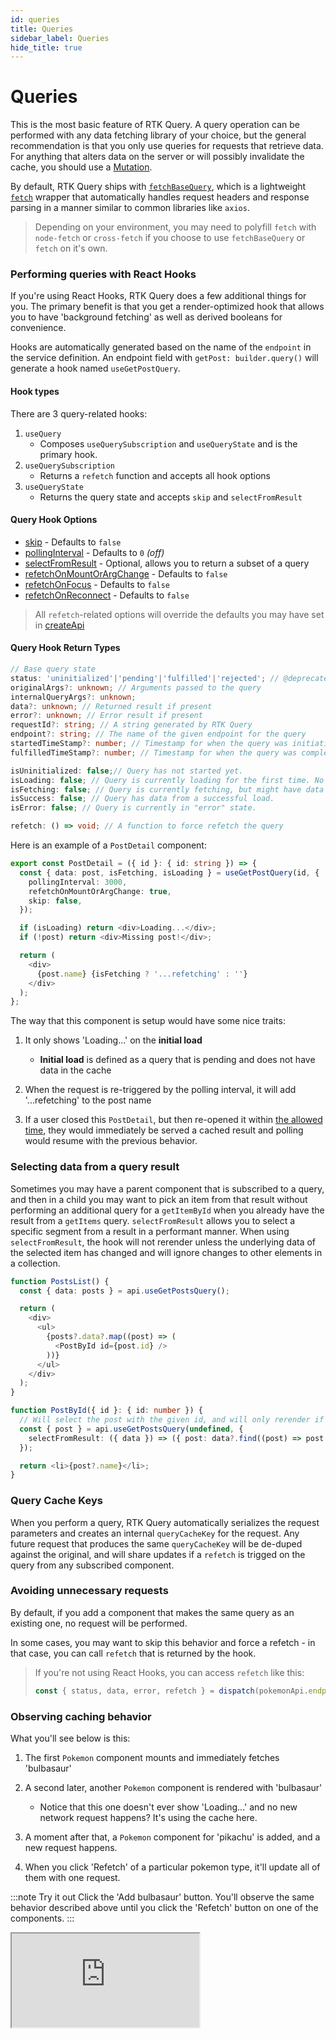 ```yaml
---
id: queries
title: Queries
sidebar_label: Queries
hide_title: true
---
```


# Queries

This is the most basic feature of RTK Query. A query operation can be performed with any data fetching library of your choice, but the general recommendation is that you only use queries for requests that retrieve data. For anything that alters data on the server or will possibly invalidate the cache, you should use a [Mutation](./mutations).

By default, RTK Query ships with [`fetchBaseQuery`](../api/fetchBaseQuery), which is a lightweight [`fetch`](https://developer.mozilla.org/en-US/docs/Web/API/Fetch_API) wrapper that automatically handles request headers and response parsing in a manner similar to common libraries like `axios`.

> Depending on your environment, you may need to polyfill `fetch` with `node-fetch` or `cross-fetch` if you choose to use `fetchBaseQuery` or `fetch` on it's own.

### Performing queries with React Hooks

If you're using React Hooks, RTK Query does a few additional things for you. The primary benefit is that you get a render-optimized hook that allows you to have 'background fetching' as well as derived booleans for convenience.

Hooks are automatically generated based on the name of the `endpoint` in the service definition. An endpoint field with `getPost: builder.query()` will generate a hook named `useGetPostQuery`.

#### Hook types

There are 3 query-related hooks:

1. `useQuery`
   - Composes `useQuerySubscription` and `useQueryState` and is the primary hook.
2. `useQuerySubscription`
   - Returns a `refetch` function and accepts all hook options
3. `useQueryState`
   - Returns the query state and accepts `skip` and `selectFromResult`

#### Query Hook Options

- [skip](./conditional-fetching) - Defaults to `false`
- [pollingInterval](./polling) - Defaults to `0` _(off)_
- [selectFromResult](#selecting-data-from-a-query-result) - Optional, allows you to return a subset of a query
- [refetchOnMountOrArgChange](../api/createApi#refetchonmountorargchange) - Defaults to `false`
- [refetchOnFocus](../api/createApi#refetchonfocus) - Defaults to `false`
- [refetchOnReconnect](../api/createApi#refetchonreconnect) - Defaults to `false`

> All `refetch`-related options will override the defaults you may have set in [createApi](../api/createApi)

#### Query Hook Return Types

```ts title="All returned elements"
// Base query state
status: 'uninitialized'|'pending'|'fulfilled'|'rejected'; // @deprecated - A string describing the query state
originalArgs?: unknown; // Arguments passed to the query
internalQueryArgs?: unknown;
data?: unknown; // Returned result if present
error?: unknown; // Error result if present
requestId?: string; // A string generated by RTK Query
endpoint?: string; // The name of the given endpoint for the query
startedTimeStamp?: number; // Timestamp for when the query was initiatied
fulfilledTimeStamp?: number; // Timestamp for when the query was completed

isUninitialized: false;// Query has not started yet.
isLoading: false; // Query is currently loading for the first time. No data yet.
isFetching: false; // Query is currently fetching, but might have data from an earlier request.
isSuccess: false; // Query has data from a successful load.
isError: false; // Query is currently in "error" state.

refetch: () => void; // A function to force refetch the query
```

Here is an example of a `PostDetail` component:

```ts title="Example"
export const PostDetail = ({ id }: { id: string }) => {
  const { data: post, isFetching, isLoading } = useGetPostQuery(id, {
    pollingInterval: 3000,
    refetchOnMountOrArgChange: true,
    skip: false,
  });

  if (isLoading) return <div>Loading...</div>;
  if (!post) return <div>Missing post!</div>;

  return (
    <div>
      {post.name} {isFetching ? '...refetching' : ''}
    </div>
  );
};
```

The way that this component is setup would have some nice traits:

1. It only shows 'Loading...' on the **initial load**

   - **Initial load** is defined as a query that is pending and does not have data in the cache

2. When the request is re-triggered by the polling interval, it will add '...refetching' to the post name
3. If a user closed this `PostDetail`, but then re-opened it within [the allowed time](../api/createApi#keepunuseddatafor), they would immediately be served a cached result and polling would resume with the previous behavior.

### Selecting data from a query result

Sometimes you may have a parent component that is subscribed to a query, and then in a child you may want to pick an item from that result without performing an additional query for a `getItemById` when you already have the result from a `getItems` query. `selectFromResult` allows you to select a specific segment from a result in a performant manner. When using `selectFromResult`, the hook will not rerender unless the underlying data of the selected item has changed and will ignore changes to other elements in a collection.

```ts title="Using selectFromResult to extract a single result"
function PostsList() {
  const { data: posts } = api.useGetPostsQuery();

  return (
    <div>
      <ul>
        {posts?.data?.map((post) => (
          <PostById id={post.id} />
        ))}
      </ul>
    </div>
  );
}

function PostById({ id }: { id: number }) {
  // Will select the post with the given id, and will only rerender if the given posts data changes
  const { post } = api.useGetPostsQuery(undefined, {
    selectFromResult: ({ data }) => ({ post: data?.find((post) => post.id === id) }),
  });

  return <li>{post?.name}</li>;
}
```

### Query Cache Keys

When you perform a query, RTK Query automatically serializes the request parameters and creates an internal `queryCacheKey` for the request. Any future request that produces the same `queryCacheKey` will be de-duped against the original, and will share updates if a `refetch` is trigged on the query from any subscribed component.

### Avoiding unnecessary requests

By default, if you add a component that makes the same query as an existing one, no request will be performed.

In some cases, you may want to skip this behavior and force a refetch - in that case, you can call `refetch` that is returned by the hook.

> If you're not using React Hooks, you can access `refetch` like this:
>
> ```ts
> const { status, data, error, refetch } = dispatch(pokemonApi.endpoints.getPokemon.initiate('bulbasaur'));
> ```

### Observing caching behavior

What you'll see below is this:

1. The first `Pokemon` component mounts and immediately fetches 'bulbasaur'
2. A second later, another `Pokemon` component is rendered with 'bulbasaur'

   - Notice that this one doesn't ever show 'Loading...' and no new network request happens? It's using the cache here.

3. A moment after that, a `Pokemon` component for 'pikachu' is added, and a new request happens.
4. When you click 'Refetch' of a particular pokemon type, it'll update all of them with one request.

:::note Try it out
Click the 'Add bulbasaur' button. You'll observe the same behavior described above until you click the 'Refetch' button on one of the components.
:::

<iframe src="https://codesandbox.io/embed/concepts-queries-deduping-caching-5qy3n?fontsize=12&hidenavigation=1&theme=dark"
     style={{ width: '100%', height: '800px', border: 0, borderRadius: '4px', overflow: 'hidden' }}
     title="rtk-query-react-hooks-example"
     allow="geolocation; microphone; camera; midi; vr; accelerometer; gyroscope; payment; ambient-light-sensor; encrypted-media; usb" 
     sandbox="allow-modals allow-forms allow-popups allow-scripts allow-same-origin"
></iframe>
